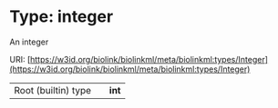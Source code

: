 
# Type: integer


An integer

URI: [https://w3id.org/biolink/biolinkml/meta/biolinkml:types/Integer](https://w3id.org/biolink/biolinkml/meta/biolinkml:types/Integer)

|  |  |  |
| --- | --- | --- |
| Root (builtin) type | | **int** |
